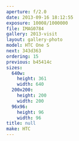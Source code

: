 ```yaml
---
aperture: f/2.0
date: 2013-09-16 18:12:55
exposure: 10008/1000000
file: IMAG0784
gallery: 2013-visit
layout: gallery-photo
model: HTC One S
next: 343d363
ordering: 15
previous: b45414c
sizes:
  640w:
    height: 361
    width: 640
  200x200:
    height: 200
    width: 200
  96x96:
    height: 96
    width: 96
title: null
make: HTC
---
```

